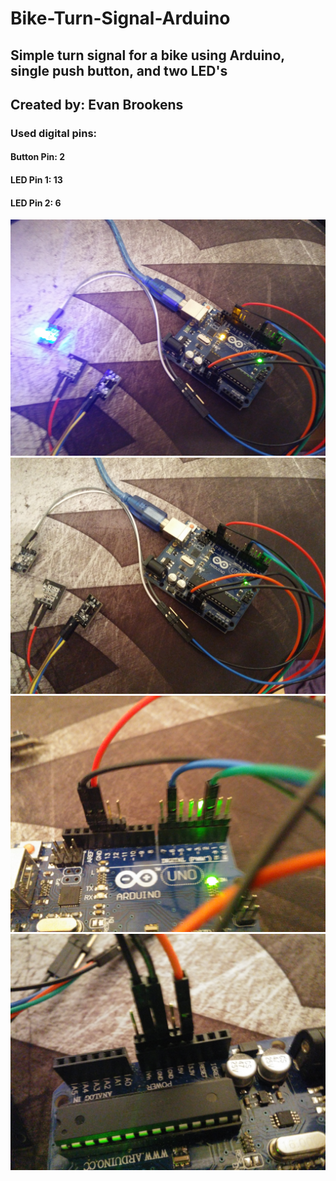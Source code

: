 # Bike-Turn-Signal-Arduino
## Simple turn signal for a bike using Arduino, single push button, and two LED's
## Created by: Evan Brookens
### Used digital pins:
#### Button Pin: 2
#### LED Pin 1: 13
#### LED Pin 2: 6  
![Right Light On](https://github.com/evbr1432/Bike-Turn-Signal-Arduino/blob/master/images/Arduino_bike1.jpg "UNO light on")
![Whole Project](https://github.com/evbr1432/Bike-Turn-Signal-Arduino/blob/master/images/Arduino_bike2.jpg "UNO whole project")
![Pins Used](https://github.com/evbr1432/Bike-Turn-Signal-Arduino/blob/master/images/Arduino_bike3.jpg "UNO Pins Used")
![Power/Ground Pins](https://github.com/evbr1432/Bike-Turn-Signal-Arduino/blob/master/images/Arduino_bike4.jpg "Power/Ground Pins")

